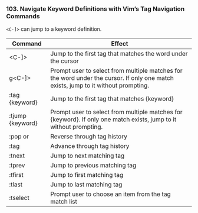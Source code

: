 ### 103. Navigate Keyword Definitions with Vim’s Tag Navigation Commands 

`<C-]>` can jump to a keyword definition.

|Command | Effect|
|--------|-------|
|<C-]>|Jump to the first tag that matches the word under the cursor|
|g<C-]>|Prompt user to select from multiple matches for the word under the cursor. If only one match exists, jump to it without prompting.|
|:tag {keyword}|Jump to the first tag that matches {keyword}|
|:tjump {keyword}|Prompt user to select from multiple matches for {keyword}. If only one match exists, jump to it without prompting.|
|:pop or <C-t>|Reverse through tag history|
|:tag|Advance through tag history|
|:tnext|Jump to next matching tag|
|:tprev|Jump to previous matching tag|
|:tfirst|Jump to first matching tag|
|:tlast|Jump to last matching tag|
|:tselect|Prompt user to choose an item from the tag match list|
